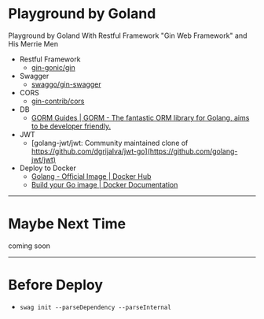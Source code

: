 # Playground by Goland

Playground by Goland With Restful Framework "Gin Web Framework" and His Merrie Men

- Restful Framework
    - [gin-gonic/gin](https://github.com/gin-gonic/gin)
- Swagger
    - [swaggo/gin-swagger](https://github.com/swaggo/gin-swagger)
- CORS
    - [gin-contrib/cors](https://github.com/gin-contrib/cors)
- DB
    - [GORM Guides | GORM - The fantastic ORM library for Golang, aims to be developer friendly.](https://gorm.io/docs/)
- JWT
    - [golang-jwt/jwt: Community maintained clone of https://github.com/dgrijalva/jwt-go](https://github.com/golang-jwt/jwt)
- Deploy to Docker
    - [Golang - Official Image | Docker Hub](https://hub.docker.com/_/golang)
    - [Build your Go image | Docker Documentation](https://docs.docker.com/language/golang/build-images/#multi-stage-builds)

---

# Maybe Next Time

coming soon

---

# Before Deploy

- `swag init --parseDependency --parseInternal`